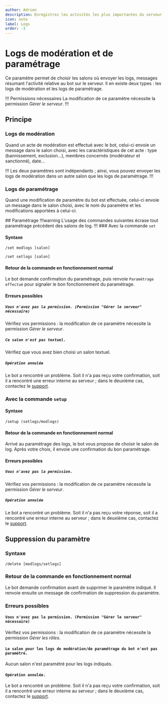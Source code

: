 ```yaml
---
author: Adrien
description: Enregistrez les activités les plus importantes du serveur, telles que les modifications de paramètres du bot ou les actes de modération.
icon: note
label: Logs
order: -3
---
```


# Logs de modération et de paramétrage

Ce paramètre permet de choisir les salons où envoyer les logs, messages résumant l'activité relative au bot sur le serveur. Il en existe deux types : les logs de modération et les logs de paramétrage.

!!! Permissions nécessaires
La modification de ce paramètre nécessite la permission *Gérer le serveur*.
!!!

## Principe
### Logs de modération
Quand un acte de modération est effectué avec le bot, celui-ci envoie un message dans le salon choisi, avec les caractéristiques de cet acte : type (bannissement, exclusion...), membres concernés (modérateur et sanctionné), date...

!!!
Les deux paramètres sont indépendants ; ainsi, vous pouvez envoyer les logs de modération dans un autre salon que les logs de paramétrage.
!!!

### Logs de paramétrage
Quand une modification de paramètre du bot est effectuée, celui-ci envoie un message dans le salon choisi, avec le nom du paramètre et les modifications apportées à celui-ci.

## Paramétrage 
!!!warning
L'usage des commandes suivantes écrase tout paramétrage précédent des salons de log.
!!!
### Avec la commande `set`
#### Syntaxe
``` Logs de modération
/set modlogs [salon]
```

``` Logs de paramétrage du bot
/set setlogs [salon]
```
#### Retour de la commande en fonctionnement normal
Le bot demande confirmation du paramétrage, puis renvoie `Paramétrage effectué` pour signaler le bon fonctionnement du paramétrage.

#### Erreurs possibles
##### `Vous n'avez pas la permission. (Permission "Gérer le serveur" nécessaire)`
Vérifiez vos permissions : la modification de ce paramètre nécessite la permission *Gérer le serveur*.

##### `Ce salon n'est pas textuel.`
Vérifiez que vous avez bien choisi un salon textuel.

##### `Opération annulée`
Le bot a rencontré un problème. Soit il n'a pas reçu votre confirmation, soit il a rencontré une erreur interne au serveur ; dans le deuxième cas, contactez le [support](/support.md).

### Avec la commande `setup`
#### Syntaxe 
```
/setup (setlogs/modlogs)
```

#### Retour de la commande en fonctionnement normal
Arrivé au paramétrage des logs, le bot vous propose de choisir le salon de log. Après votre choix, il envoie une confirmation du bon paramétrage.

#### Erreurs possibles
##### `Vous n'avez pas la permission.`
Vérifiez vos permissions : la modification de ce paramètre nécessite la permission *Gérer le serveur*.

##### `Opération annulée`
Le bot a rencontré un problème. Soit il n'a pas reçu votre réponse, soit il a rencontré une erreur interne au serveur ; dans le deuxième cas, contactez le [support](/support.md).

## Suppression du paramètre
### Syntaxe
```
/delete [modlogs/setlogs]
```

### Retour de la commande en fonctionnement normal
Le bot demande confirmation avant de supprimer le paramètre indiqué. Il renvoie ensuite un message de confirmation de suppression du paramètre.

### Erreurs possibles
#### `Vous n'avez pas la permission. (Permission "Gérer le serveur" nécessaire)`
Vérifiez vos permissions : la modification de ce paramètre nécessite la permission *Gérer les rôles*.

#### `Le salon pour les logs de modération/de paramétrage du bot n'est pas paramétré.`
Aucun salon n'est paramétré pour les logs indiqués.

#### `Opération annulée.`
Le bot a rencontré un problème. Soit il n'a pas reçu votre confirmation, soit il a rencontré une erreur interne au serveur ; dans le deuxième cas, contactez le [support](/support.md).